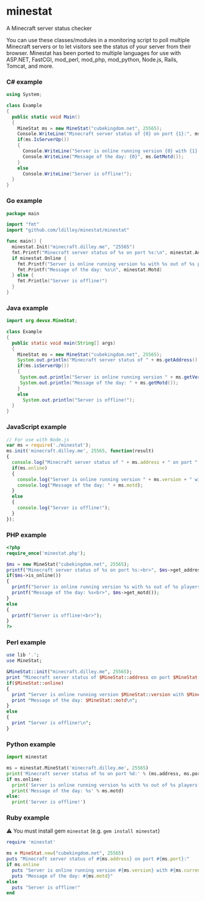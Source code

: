 minestat
========

A Minecraft server status checker

You can use these classes/modules in a monitoring script to poll multiple Minecraft servers or to let
visitors see the status of your server from their browser. Minestat has been ported to multiple languages for use with ASP.NET, FastCGI, mod_perl, mod_php, mod_python, Node.js, Rails, Tomcat, and more.

### C# example
```cs
using System;

class Example
{
  public static void Main()
  {
    MineStat ms = new MineStat("cubekingdom.net", 25565);
    Console.WriteLine("Minecraft server status of {0} on port {1}:", ms.GetAddress(), ms.GetPort());
    if(ms.IsServerUp())
    {
      Console.WriteLine("Server is online running version {0} with {1} out of {2} players.", ms.GetVersion(), ms.GetCurrentPlayers(), ms.GetMaximumPlayers());
      Console.WriteLine("Message of the day: {0}", ms.GetMotd());
    }
    else
      Console.WriteLine("Server is offline!");
  }
}
```

### Go example
```go
package main

import "fmt"
import "github.com/ldilley/minestat/minestat"

func main() {
  minestat.Init("minecraft.dilley.me", "25565")
  fmt.Printf("Minecraft server status of %s on port %s:\n", minestat.Address, minestat.Port)
  if minestat.Online {
    fmt.Printf("Server is online running version %s with %s out of %s players.\n", minestat.Version, minestat.Current_players, minestat.Max_players)
    fmt.Printf("Message of the day: %s\n", minestat.Motd)
  } else {
    fmt.Println("Server is offline!")
  }
}
```

### Java example
```java
import org.devux.MineStat;

class Example
{
  public static void main(String[] args)
  {
    MineStat ms = new MineStat("cubekingdom.net", 25565);
    System.out.println("Minecraft server status of " + ms.getAddress() + " on port " + ms.getPort() + ":");
    if(ms.isServerUp())
    {
     System.out.println("Server is online running version " + ms.getVersion() + " with " + ms.getCurrentPlayers() + " out of " + ms.getMaximumPlayers() + " players.");
     System.out.println("Message of the day: " + ms.getMotd());
    }
    else
      System.out.println("Server is offline!");
  }
}
```

### JavaScript example
```javascript
// For use with Node.js
var ms = require('./minestat');
ms.init('minecraft.dilley.me', 25565, function(result)
{
  console.log("Minecraft server status of " + ms.address + " on port " + ms.port + ":");
  if(ms.online)
  {
    console.log("Server is online running version " + ms.version + " with " + ms.current_players + " out of " + ms.max_players + " players.");
    console.log("Message of the day: " + ms.motd);
  }
  else
  {
    console.log("Server is offline!");
  }
});
```

### PHP example
```php
<?php
require_once('minestat.php');

$ms = new MineStat("cubekingdom.net", 25565);
printf("Minecraft server status of %s on port %s:<br>", $ms->get_address(), $ms->get_port());
if($ms->is_online())
{
  printf("Server is online running version %s with %s out of %s players.<br>", $ms->get_version(), $ms->get_current_players(), $ms->get_max_players());
  printf("Message of the day: %s<br>", $ms->get_motd());
}
else
{
  printf("Server is offline!<br>");
}
?>
```

### Perl example
```perl
use lib '.';
use MineStat;

&MineStat::init("minecraft.dilley.me", 25565);
print "Minecraft server status of $MineStat::address on port $MineStat::port:\n";
if($MineStat::online)
{
  print "Server is online running version $MineStat::version with $MineStat::current_players out of $MineStat::max_players players.\n";
  print "Message of the day: $MineStat::motd\n";
}
else
{
  print "Server is offline!\n";
}
```

### Python example
```python
import minestat

ms = minestat.MineStat('minecraft.dilley.me', 25565)
print('Minecraft server status of %s on port %d:' % (ms.address, ms.port))
if ms.online:
  print('Server is online running version %s with %s out of %s players.' % (ms.version, ms.current_players, ms.max_players))
  print('Message of the day: %s' % ms.motd)
else:
  print('Server is offline!')
```

### Ruby example

:warning: You must install gem `minestat` (e.g. `gem install minestat`)

```ruby
require 'minestat'

ms = MineStat.new("cubekingdom.net", 25565)
puts "Minecraft server status of #{ms.address} on port #{ms.port}:"
if ms.online
  puts "Server is online running version #{ms.version} with #{ms.current_players} out of #{ms.max_players} players."
  puts "Message of the day: #{ms.motd}"
else
  puts "Server is offline!"
end
```
